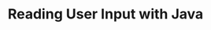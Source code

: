 ---
permalink: /lectures/scanner/
title: "Reading User Input with Java"
author_profile: false
classes: wide
---